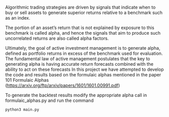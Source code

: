 Algorithmic trading strategies are driven by signals that indicate when to buy or
sell assets to generate superior returns relative to a benchmark such as an index.

The portion of an asset’s return that is not explained by exposure to this benchmark
is called alpha, and hence the signals that aim to produce such uncorrelated returns
are also called alpha factors.

Ultimately, the goal of active investment management is to generate alpha, defined
as portfolio returns in excess of the benchmark used for evaluation. The fundamental
law of active management postulates that the key to generating alpha is having
accurate return forecasts combined with the ability to act on these forecasts
In this project we have attempted to develop the code and results based on the
formulaic alphas mentioned in the paper 101 Formulaic Alphas (https://arxiv.org/ftp/arxiv/papers/1601/1601.00991.pdf)


To generate the backtest results modify the appropriate alpha call in formulaic_alphas.py and run the command
```
python3 main.py
```


